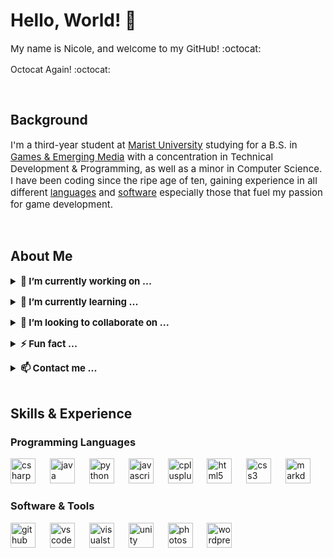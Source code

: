 <!-- Overview -->
<h1>Hello, World! 👋</h1>

<p style="font-size: 15px;">My name is Nicole, and welcome to my GitHub! :octocat:</p>

Octocat Again! :octocat:

<br>

<!-- Introduction -->
<h2>Background</h2>
<p style="font-size: 15px;">I'm a third-year student at <a href="https://www.marist.edu/">Marist University</a> studying for a B.S. in <a href="https://www.marist.edu/games-emerging-media">Games & Emerging Media</a> with a concentration in Technical Development & Programming, as well as a minor in Computer Science. I have been coding since the ripe age of ten, gaining experience in all different <a href="#programming-languages">languages</a> and <a href="#software-tools">software</a> especially those that fuel my passion for game development.</p>

<br>

<!-- About Me -->
<h2>About Me</h2>

<details>
<summary style="font-size: 15px;"><b>🔭 I’m currently working on ...</b></summary>
<p>
<p><i><a href="https://github.com/Nicole-Scalera/Bubble">The Adventures of Mista Bubble</a></i>, a 2D vertical-scroller game for the 2025 Global Game Jam. As Lead Developer and Project Manager, I've constructed the game in Unity & C# using VS Code and Rider, and version controlling the project with GitHub and GitKraken.</p>
</details>

<p>

<details>
<summary style="font-size: 15px;"><b>🌱 I’m currently learning ...</b></summary>
<p>
<p style="font-size: 15px;">For my Unity projects, I'm always expanding my C# knowledge. Additionally, I've been utilizing and learning JetBrains' <a href="https://www.jetbrains.com/rider/">Rider</a>, as well as their <a href="https://www.jetbrains.com/dotmemory/">dotMemory</a> and <a href="https://www.jetbrains.com/profiler/">dotTrace</a> tools. I've also been learning <a href="https://graphite.dev/">Graphite</a> to enhance my version control experience.</p>
</details>

<p>

<details>
<summary style="font-size: 15px;"><b>👯 I’m looking to collaborate on ...</b></summary>
<p>
<p style="font-size: 15px;">Games, software development, and documentation projects. I love all aspects of game development, but programming and version control are my hyperfixations (obviously!).</p>
</details>

<p>

<details>
<summary style="font-size: 15px;"><b>⚡ Fun fact ...</b></summary>
<p>
<p style="font-size: 15px;">I built my first game in Java at 10 years old! It was a text-based adventure story named Firebrand. Players assume the role of RIchard, a sleeper spy agent whose memory has been fabricated in order make him the most effective soldier. Richard awakes one night to find an assassin trying to kill him. Against all odds, he must escape capture, while also discovering the secrets of his dark past.</p>
</details>

<p>

<details>
<summary style="font-size: 15px;"><b>📫 Contact me ...</b></summary>
<p>
<p style="font-size: 15px;">Message me here, or visit my <a href="https://nicolescalera.com/">website</a> or <a href="https://www.linkedin.com/in/nicolescalera/">LinkedIn</a>.</p>
</details>

<br>

<!-- Experience, Skills, Tools -->
<h2>Skills & Experience</h2>

<!-- Below are a list of the coding languages and software I have experience in. Some I have more exposure to than others. Be sure to check my stats below for a rough overview. -->

<h3 id="programming-languages">Programming Languages</h3>

<div align="left">
  <img src="https://cdn.jsdelivr.net/gh/devicons/devicon/icons/csharp/csharp-original.svg" height="40" alt="csharp logo"  />
  <img width="15" />
  <img src="https://cdn.jsdelivr.net/gh/devicons/devicon/icons/java/java-original.svg" height="40" alt="java logo"  />
  <img width="15" />
  <img src="https://cdn.jsdelivr.net/gh/devicons/devicon/icons/python/python-original.svg" height="40" alt="python logo"  />
  <img width="15" />
  <img src="https://cdn.jsdelivr.net/gh/devicons/devicon/icons/javascript/javascript-original.svg" height="40" alt="javascript logo"  />
  <img width="15" />
  <img src="https://cdn.jsdelivr.net/gh/devicons/devicon/icons/cplusplus/cplusplus-original.svg" height="40" alt="cplusplus logo"  />
  <img width="15" />
  <img src="https://cdn.jsdelivr.net/gh/devicons/devicon/icons/html5/html5-original.svg" height="40" alt="html5 logo"  />
  <img width="15" />
  <img src="https://cdn.jsdelivr.net/gh/devicons/devicon/icons/css3/css3-original.svg" height="40" alt="css3 logo"  />
  <img width="15" />
  <img src="https://cdn.jsdelivr.net/gh/devicons/devicon/icons/markdown/markdown-original.svg" height="40" alt="markdown logo"  />
</div>

<h3 id="software-tools">Software & Tools</h3>

<div align="left">
  <img src="https://cdn.jsdelivr.net/gh/devicons/devicon/icons/github/github-original.svg" height="40" alt="github logo"  />
  <img width="15" />
  <img src="https://cdn.jsdelivr.net/gh/devicons/devicon/icons/vscode/vscode-original.svg" height="40" alt="vscode logo"  />
  <img width="15" />
  <img src="https://cdn.jsdelivr.net/gh/devicons/devicon/icons/visualstudio/visualstudio-plain.svg" height="40" alt="visualstudio logo"  />
  <img width="15" />
  <img src="https://cdn.jsdelivr.net/gh/devicons/devicon/icons/unity/unity-original.svg" height="40" alt="unity logo"  />
  <img width="15" />
  <img src="https://cdn.jsdelivr.net/gh/devicons/devicon@latest/icons/photoshop/photoshop-original.svg" height="40" alt="photoshop" />
  <img width="15" />
  <img src="https://cdn.simpleicons.org/wordpress/21759B" height="40" alt="wordpress logo"  />
</div>


<!-- WIP -->
<!-- <div style="margin-top: 50px;">
<h2>Stats</h2>
Below are some of my coding stats on GitHub. I've been coding much longer than I've been tracking on GitHub, so this mainly encompasses the past few years.
</div> -->